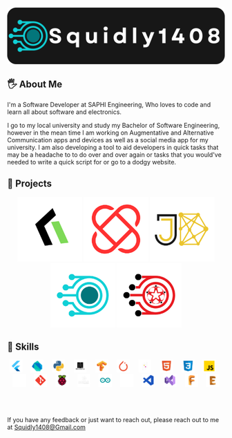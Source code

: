 
![Logo](https://raw.githubusercontent.com/Squidly1408/Squidly1408/refs/heads/main/images/Squidly1408%20banner%20(Black%20Button%20Background).png)

## 🖐️ About Me
I'm a Software Developer at SAPHI Engineering, Who loves to code and learn all about software and electronics.

I go to my local university and study my Bachelor of Software Engineering, however in the mean time I am working on Augmentative and Alternative Communication apps and devices as well as a social media app for my university. I am also developing a tool to aid developers in quick tasks that may be a headache to to do over and over again or tasks that you would've needed to write a quick script for or go to a dodgy website.

## 🚀 Projects
<div align="center">
  <img src="images/projects/strocoge.png"height="150" onclick="travel('https://github.com/Squidly1408/Strocoge')">
  <img src="images/projects/luvium.png" height="150" onclick="travel('https://github.com/Squidly1408/fic')">
  <img src="images/projects/aac_app.png" height="150" onclick="travel('https://github.com/Squidly1408/aaca')">
  <img src="images/projects/portfolio.png" height="150" onclick="travel('https://github.com/Squidly1408/Squidly-s_Folder_Tools')">
  <img src="images/projects/BPE-flower.png" height="150" onclick="travel('https://github.com/Squidly1408/BPE-Flower')">
  
</div>

## 📒 Skills
<div align="center">
  <img src="images/skills/flutter.png" height="30" alt="flutter logo"  />
  <img width="12" />
  <img src="images/skills/dart.png" height="30" alt="dart logo"  />
  <img width="12" />
  <img src="images/skills/python.png" height="30" alt="python logo"  />
  <img width="12" />
  <img src="images/skills/micropython.png" height="30" alt="micro python logo"  />
  <img width="12" />
  <img src="images/skills/tensorflow.png" height="30" alt="tensorflow logo"  />
  <img width="12" />
  <img src="images/skills/pyTorch.png" height="30" alt="pytorch logo"  />
  <img width="12" />
  <img src="images/skills/pandas.png" height="30" alt="pandas logo"  />
  <img width="12" />
  <img src="images/skills/html.png" height="30" alt="html5 logo"  />
  <img width="12" />
  <img src="images/skills/css.png" height="30" alt="css logo"  />
  <img width="12" />
  <img src="images/skills/js.png" height="30" alt="javascript logo"  />
  <img width="12" />
  <img src="images/skills/github.png" height="30" alt="github logo"  />
  <img width="12" />
  <img src="images/skills/git.png" height="30" alt="git logo"  />
  <img width="12" />
  <img src="images/skills/rpi.png" height="30" alt="raspberry pi logo"  />
  <img width="12" />
  <img src="images/skills/adafruit.png" height="30" alt="adafruit logo"  />
  <img width="12" />
  <img src="images/skills/arduino.png" height="30" alt="arduino logo"  />
  <img width="12" />
  <img src="images/skills/linux.png" height="30" alt="linux logo"  />
  <img width="12" />
  <img src="images/skills/vsc.png" height="30" alt="visual studio code logo"  />
  <img width="12" />
  <img src="images/skills/vs.png" height="30" alt="visual studio logo"  />
  <img width="12" />
  <img src="images/skills/fusion360.png" height="30" alt="fusion 360 logo"  />
  <img width="12" />
  <img src="images/skills/eagle.png" height="30" alt="autodesk eagle logo"  />
</div>

\
\
\
If you have any feedback or just want to reach out, please reach out to me at Squidly1408@Gmail.com

